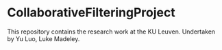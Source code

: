 # CollaborativeFilteringProject
This repository contains the research work at the KU Leuven. Undertaken by Yu Luo, Luke Madeley.

